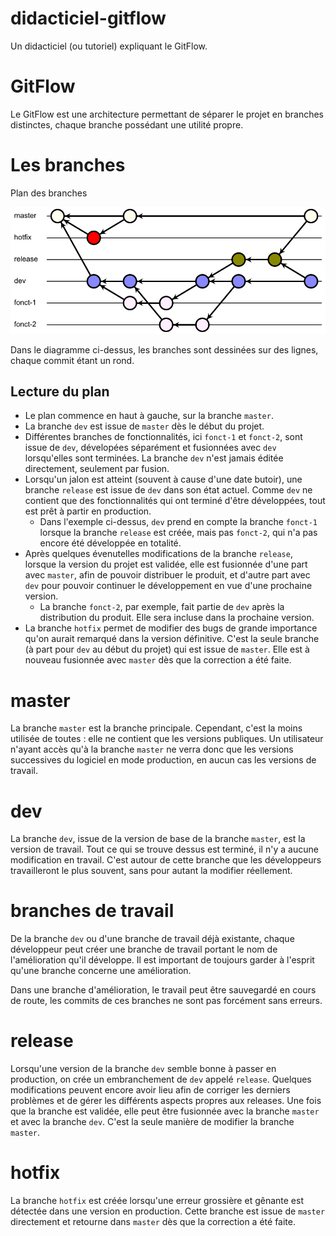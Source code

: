 # didacticiel-gitflow

Un didacticiel (ou tutoriel) expliquant le GitFlow.

# GitFlow

Le GitFlow est une architecture permettant de séparer le projet en branches distinctes, chaque branche possédant une utilité propre.

# Les branches

Plan des branches

![Plan des branches](ressources/plan.png)

Dans le diagramme ci-dessus, les branches sont dessinées sur des lignes, chaque commit étant un rond.

## Lecture du plan

- Le plan commence en haut à gauche, sur la branche `master`.
- La branche `dev` est issue de `master` dès le début du projet.
- Différentes branches de fonctionnalités, ici `fonct-1` et `fonct-2`, sont issue de `dev`, dévelopées séparément et fusionnées avec `dev` lorsqu'elles sont terminées. La branche `dev` n'est jamais éditée directement, seulement par fusion.
- Lorsqu'un jalon est atteint (souvent à cause d'une date butoir), une branche `release` est issue de `dev` dans son état actuel. Comme `dev` ne contient que des fonctionnalités qui ont terminé d'être développées, tout est prêt à partir en production.
  - Dans l'exemple ci-dessus, `dev` prend en compte la branche `fonct-1` lorsque la branche `release` est créée, mais pas `fonct-2`, qui n'a pas encore été développée en totalité.
- Après quelques évenutelles modifications de la branche `release`, lorsque la version du projet est validée, elle est fusionnée d'une part avec `master`, afin de pouvoir distribuer le produit, et d'autre part avec `dev` pour pouvoir continuer le développement en vue d'une prochaine version.
  - La branche `fonct-2`, par exemple, fait partie de `dev` après la distribution du produit. Elle sera incluse dans la prochaine version.
- La branche `hotfix` permet de modifier des bugs de grande importance qu'on aurait remarqué dans la version définitive. C'est la seule branche (à part pour `dev` au début du projet) qui est issue de `master`. Elle est à nouveau fusionnée avec `master` dès que la correction a été faite.

# master

La branche `master` est la branche principale. Cependant, c'est la moins utilisée de toutes : elle ne contient que les versions publiques. Un utilisateur n'ayant accès qu'à la branche `master` ne verra donc que les versions successives du logiciel en mode production, en aucun cas les versions de travail.

# dev

La branche `dev`, issue de la version de base de la branche `master`, est la version de travail. Tout ce qui se trouve dessus est terminé, il n'y a aucune modification en travail. C'est autour de cette branche que les développeurs travailleront le plus souvent, sans pour autant la modifier réellement.

# branches de travail

De la branche `dev` ou d'une branche de travail déjà existante, chaque développeur peut créer une branche de travail portant le nom de l'amélioration qu'il développe. Il est important de toujours garder à l'esprit qu'une branche concerne une amélioration.

Dans une branche d'amélioration, le travail peut être sauvegardé en cours de route, les commits de ces branches ne sont pas forcément sans erreurs.

# release

Lorsqu'une version de la branche `dev` semble bonne à passer en production, on crée un embranchement de `dev` appelé `release`. Quelques modifications peuvent encore avoir lieu afin de corriger les derniers problèmes et de gérer les différents aspects propres aux releases. Une fois que la branche est validée, elle peut être fusionnée avec la branche `master` et avec la branche `dev`. C'est la seule manière de modifier la branche `master`.

# hotfix

La branche `hotfix` est créée lorsqu'une erreur grossière et gênante est détectée dans une version en production. Cette branche est issue de `master` directement et retourne dans `master` dès que la correction a été faite.
